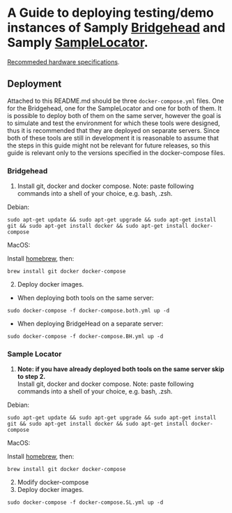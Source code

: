# A Guide to deploying testing/demo instances of Samply [Bridgehead](https://github.com/samply/bridgehead-deployment) and Samply [SampleLocator](https://github.com/samply/sample-locator).

[Recommeded hardware specifications](https://samply.github.io/bbmri-fhir-ig/howtoJoin.html#general-requirements).

## Deployment

Attached to this README.md should be three `docker-compose.yml` files. One for the Bridgehead, one for the SampleLocator and one for both of them. It is possible to deploy both of them on the same server, however the goal is to simulate and test the environment for which these tools were designed, thus it is recommended that they are deployed on separate servers. Since both of these tools are still in development it is reasonable to assume that the steps in this guide might not be relevant for future releases, so this guide is relevant only to the versions specified in the docker-compose files.

### Bridgehead
1. Install git, docker and docker compose. Note: paste following commands into a shell of your choice, e.g. bash, .zsh.

  Debian:

 `sudo apt-get update && sudo apt-get upgrade && sudo apt-get install git && sudo apt-get install docker && sudo apt-get install docker-compose`

  MacOS:

 Install [homebrew](https://brew.sh), then:

 `brew install git docker docker-compose`

 2. Deploy docker images.

 - When deploying both tools on the same server:

 `sudo docker-compose -f docker-compose.both.yml up -d`

 - When deploying BridgeHead on a separate server:

`sudo docker-compose -f docker-compose.BH.yml up -d`

### Sample Locator
1. **Note: if you have already deployed both tools on the same server skip to step 2.**   
   Install git, docker and docker compose. Note: paste following commands into a shell of your choice, e.g. bash, .zsh.

  Debian:

 `sudo apt-get update && sudo apt-get upgrade && sudo apt-get install git && sudo apt-get install docker && sudo apt-get install docker-compose`

  MacOS:

 Install [homebrew](https://brew.sh), then:

 `brew install git docker docker-compose`

2. Modify docker-compose
3. Deploy docker images.

`sudo docker-compose -f docker-compose.SL.yml up -d`

